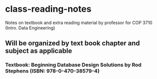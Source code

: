 # class-reading-notes
Notes on textbook and extra reading material by professor for COP 3710 (Intro. Data Engineering)

## Will be organized by text book chapter and subject as applicable
### Textbook: Beginning Database Design Solutions by Rod Stephens (ISBN: 978-0-470-38579-4)
